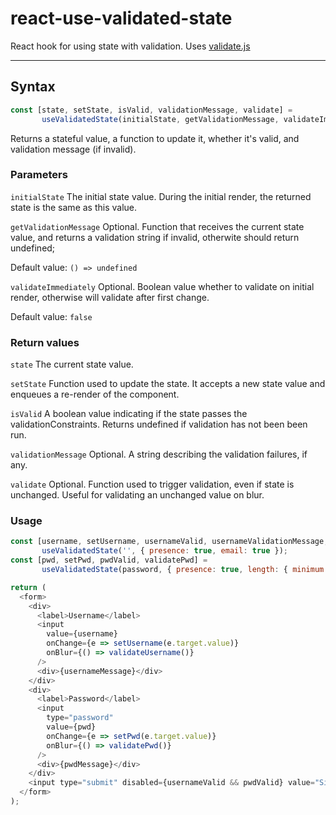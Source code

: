 # react-use-validated-state

React hook for using state with validation.  Uses [validate.js](https://validatejs.org/)

----

## Syntax

```javascript
const [state, setState, isValid, validationMessage, validate] =
       useValidatedState(initialState, getValidationMessage, validateImmediately]);
```
Returns a stateful value, a function to update it, whether it's valid, and validation message (if invalid).


### Parameters

`initialState`
The initial state value.  During the initial render, the returned state is the same as this value.

`getValidationMessage`
Optional.  Function that receives the current state value, and returns a validation string if invalid, otherwite should return undefined;

Default value:
`() => undefined`

`validateImmediately`
Optional.  Boolean value whether to validate on initial render, otherwise will validate after first change.

Default value:
`false`

### Return values

`state`
The current state value.

`setState`
Function used to update the state. It accepts a new state value and enqueues a re-render of the component.

`isValid`
A boolean value indicating if the state passes the validationConstraints.
Returns undefined if validation has not been been run. 

`validationMessage`
Optional.  A string describing the validation failures, if any.

`validate`
Optional.  Function used to trigger validation, even if state is unchanged.
Useful for validating an unchanged value on blur.

### Usage

```javascript
const [username, setUsername, usernameValid, usernameValidationMessage, validateUsername] =
       useValidatedState('', { presence: true, email: true });
const [pwd, setPwd, pwdValid, validatePwd] =
       useValidatedState(password, { presence: true, length: { minimum: 6 } });

return (
  <form>
    <div>
      <label>Username</label>
      <input
        value={username}
        onChange={e => setUsername(e.target.value)}
        onBlur={() => validateUsername()}
      />
      <div>{usernameMessage}</div>
    </div>
    <div>
      <label>Password</label>
      <input
        type="password"
        value={pwd}
        onChange={e => setPwd(e.target.value)}
        onBlur={() => validatePwd()}
      />
      <div>{pwdMessage}</div>
    </div>
    <input type="submit" disabled={usernameValid && pwdValid} value="Sign Up" />
  </form>
);
```
